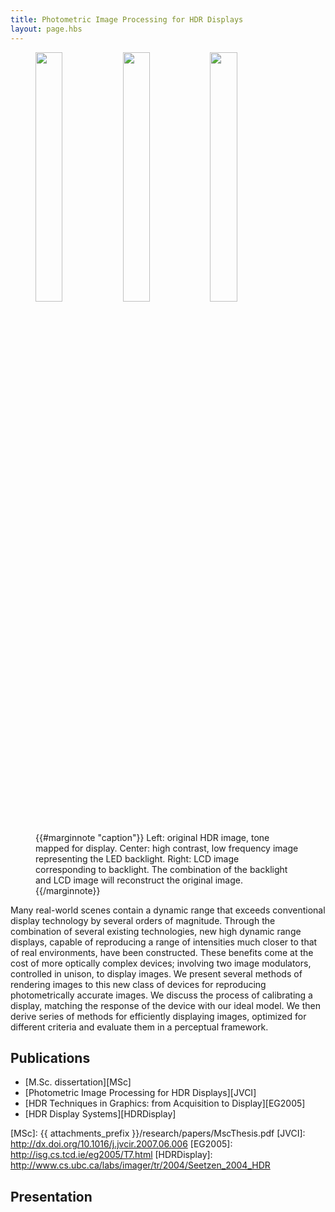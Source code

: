 ```yaml
---
title: Photometric Image Processing for HDR Displays
layout: page.hbs
---
```


<figure>
<img src="{{ attachments_prefix }}/research/photometric-processing-1.png" alt="" width="32%" /> <img src="{{ attachments_prefix }}/research/photometric-processing-2.png" alt="" width="32%" /> <img src="{{ attachments_prefix }}/research/photometric-processing-3.png" alt="" width="32%" />{{#marginnote "caption"}}
  Left: original HDR image, tone mapped for display.  Center: high contrast, low frequency image representing the LED backlight.  Right: LCD image corresponding to backlight.  The combination of the backlight and LCD image will reconstruct the original image. 
{{/marginnote}}
</figure>

Many real-world scenes contain a dynamic range that exceeds conventional
display technology by several orders of magnitude.  Through the combination of
several existing technologies, new high dynamic range displays, capable of
reproducing a range of intensities much closer to that of real environments,
have been constructed.  These benefits come at the cost of more optically
complex devices; involving two image modulators, controlled in unison, to
display images.  We present several methods of rendering images to this new
class of devices for reproducing photometrically accurate images.  We discuss
the process of calibrating a display, matching the response of the device with
our ideal model.  We then derive series of methods for efficiently displaying
images, optimized for different criteria and evaluate them in a perceptual
framework.

## Publications

- [M.Sc. dissertation][MSc]
- [Photometric Image Processing for HDR Displays][JVCI]
- [HDR Techniques in Graphics: from Acquisition to Display][EG2005]
- [HDR Display Systems][HDRDisplay]

[MSc]:          {{ attachments_prefix }}/research/papers/MscThesis.pdf
[JVCI]:         http://dx.doi.org/10.1016/j.jvcir.2007.06.006
[EG2005]:       http://isg.cs.tcd.ie/eg2005/T7.html
[HDRDisplay]:   http://www.cs.ubc.ca/labs/imager/tr/2004/Seetzen_2004_HDR

## Presentation

<figure style='padding-top: 40px;'>
<script async class="speakerdeck-embed" data-id="01d5c3500d16013084d21231381d9bd4" data-ratio="1.29456384323641" src="//speakerdeck.com/assets/embed.js"></script>
</figure>
